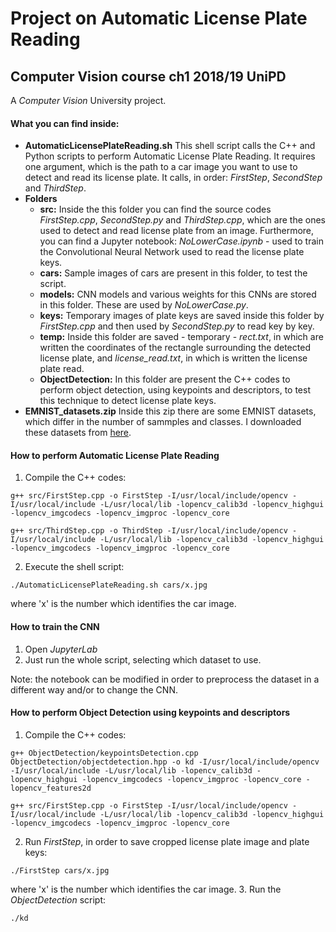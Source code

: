 # Project on Automatic License Plate Reading

## Computer Vision course ch1 2018/19 UniPD

A _Computer Vision_ University project.

#### What you can find inside:
* **AutomaticLicensePlateReading.sh**
	This shell script calls the C++ and Python scripts to perform Automatic License Plate Reading. It requires one argument, which is the path to a car image you want to use to detect and read its license plate. It calls, in order: *FirstStep*, *SecondStep* and *ThirdStep*.
* **Folders**
	* **src:**
	Inside the this folder you can find the source codes *FirstStep.cpp*, *SecondStep.py* and *ThirdStep.cpp*, which are the ones used to detect and read license plate from an image. Furthermore, you can find a Jupyter notebook: *NoLowerCase.ipynb* - used to train the Convolutional Neural Network used to read the license plate keys.
	* **cars:**
	Sample images of cars are present in this folder, to test the script.
	* **models:**
	CNN models and various weights for this CNNs are stored in this folder. These are used by *NoLowerCase.py*.
	* **keys:**
	Temporary images of plate keys are saved inside this folder by *FirstStep.cpp* and then used by *SecondStep.py* to read key by key.
	* **temp:**
	Inside this folder are saved - temporary - *rect.txt*, in which are written the coordinates of the rectangle surrounding the detected license plate, and *license_read.txt*, in which is written the license plate read.
	* **ObjectDetection:**
	In this folder are present the C++ codes to perform object detection, using keypoints and descriptors, to test this technique to detect license plate keys.
* **EMNIST_datasets.zip**
	Inside this zip there are some EMNIST datasets, which differ in the number of sammples and classes. I downloaded these datasets from [here](https://www.kaggle.com/crawford/emnist).

#### How to perform Automatic License Plate Reading

1. Compile the C++ codes:
```
g++ src/FirstStep.cpp -o FirstStep -I/usr/local/include/opencv -I/usr/local/include -L/usr/local/lib -lopencv_calib3d -lopencv_highgui -lopencv_imgcodecs -lopencv_imgproc -lopencv_core
```
```
g++ src/ThirdStep.cpp -o ThirdStep -I/usr/local/include/opencv -I/usr/local/include -L/usr/local/lib -lopencv_calib3d -lopencv_highgui -lopencv_imgcodecs -lopencv_imgproc -lopencv_core
```

2. Execute the shell script:
```
./AutomaticLicensePlateReading.sh cars/x.jpg
```
where 'x' is the number which identifies the car image.

#### How to train the CNN
1. Open *JupyterLab*
2. Just run the whole script, selecting which dataset to use.

Note: the notebook can be modified in order to preprocess the dataset in a different way and/or to change the CNN.

#### How to perform Object Detection using keypoints and descriptors
1. Compile the C++ codes:
```
g++ ObjectDetection/keypointsDetection.cpp ObjectDetection/objectdetection.hpp -o kd -I/usr/local/include/opencv -I/usr/local/include -L/usr/local/lib -lopencv_calib3d -lopencv_highgui -lopencv_imgcodecs -lopencv_imgproc -lopencv_core -lopencv_features2d 
```
```
g++ src/FirstStep.cpp -o FirstStep -I/usr/local/include/opencv -I/usr/local/include -L/usr/local/lib -lopencv_calib3d -lopencv_highgui -lopencv_imgcodecs -lopencv_imgproc -lopencv_core
```
2. Run *FirstStep*, in order to save cropped license plate image and plate keys:
```
./FirstStep cars/x.jpg
```
where 'x' is the number which identifies the car image.
3. Run the *ObjectDetection* script:
```
./kd
```
